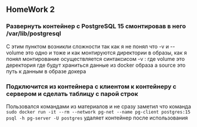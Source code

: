 ## HomeWork 2
### Развернуть контейнер с PostgreSQL 15 смонтировав в него /var/lib/postgresql
  С этим пунктом возникли сложности так как я не понял что -v и --volume это одно и тоже и как монтируются директории в образы, 
  как я понял монтирование осуществляется синтаксисом -v <volume>:<source> где volume это деректория где будут храниться данные из docker образа а source это путь к данным в образе докера
### Подключится из контейнера с клиентом к контейнеру с сервером и сделать таблицу с парой строк
   Пользовался командами из материалов и не сразу заметил что команда `sudo docker run -it --rm --network pg-net --name pg-client postgres:15 psql -h pg-server -U postgres` удаляет контейнер после использования
